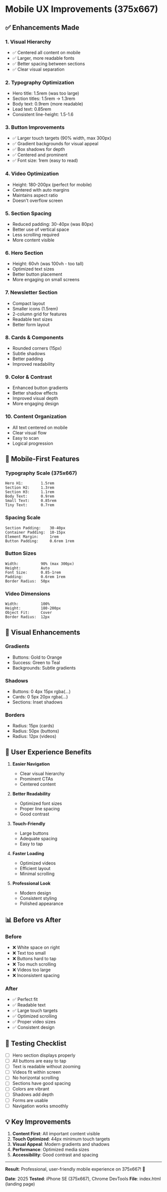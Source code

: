 # Mobile UX Improvements (375x667)

## ✅ Enhancements Made

### 1. **Visual Hierarchy**
- ✅ Centered all content on mobile
- ✅ Larger, more readable fonts
- ✅ Better spacing between sections
- ✅ Clear visual separation

### 2. **Typography Optimization**
- Hero title: 1.5rem (was too large)
- Section titles: 1.5rem → 1.3rem
- Body text: 0.9rem (more readable)
- Lead text: 0.85rem
- Consistent line-height: 1.5-1.6

### 3. **Button Improvements**
- ✅ Larger touch targets (90% width, max 300px)
- ✅ Gradient backgrounds for visual appeal
- ✅ Box shadows for depth
- ✅ Centered and prominent
- ✅ Font size: 1rem (easy to read)

### 4. **Video Optimization**
- Height: 180-200px (perfect for mobile)
- Centered with auto margins
- Maintains aspect ratio
- Doesn't overflow screen

### 5. **Section Spacing**
- Reduced padding: 30-40px (was 80px)
- Better use of vertical space
- Less scrolling required
- More content visible

### 6. **Hero Section**
- Height: 60vh (was 100vh - too tall)
- Optimized text sizes
- Better button placement
- More engaging on small screens

### 7. **Newsletter Section**
- Compact layout
- Smaller icons (1.5rem)
- 2-column grid for features
- Readable text sizes
- Better form layout

### 8. **Cards & Components**
- Rounded corners (15px)
- Subtle shadows
- Better padding
- Improved readability

### 9. **Color & Contrast**
- Enhanced button gradients
- Better shadow effects
- Improved visual depth
- More engaging design

### 10. **Content Organization**
- All text centered on mobile
- Clear visual flow
- Easy to scan
- Logical progression

## 📱 Mobile-First Features

### Typography Scale (375x667)
```
Hero H1:        1.5rem
Section H2:     1.3rem
Section H3:     1.1rem
Body Text:      0.9rem
Small Text:     0.85rem
Tiny Text:      0.7rem
```

### Spacing Scale
```
Section Padding:    30-40px
Container Padding:  10-15px
Element Margin:     1rem
Button Padding:     0.6rem 1rem
```

### Button Sizes
```
Width:          90% (max 300px)
Height:         Auto
Font Size:      0.85-1rem
Padding:        0.6rem 1rem
Border Radius:  50px
```

### Video Dimensions
```
Width:          100%
Height:         180-200px
Object Fit:     Cover
Border Radius:  12px
```

## 🎨 Visual Enhancements

### Gradients
- Buttons: Gold to Orange
- Success: Green to Teal
- Backgrounds: Subtle gradients

### Shadows
- Buttons: 0 4px 15px rgba(...)
- Cards: 0 5px 20px rgba(...)
- Sections: Inset shadows

### Borders
- Radius: 15px (cards)
- Radius: 50px (buttons)
- Radius: 12px (videos)

## 🚀 User Experience Benefits

1. **Easier Navigation**
   - Clear visual hierarchy
   - Prominent CTAs
   - Centered content

2. **Better Readability**
   - Optimized font sizes
   - Proper line spacing
   - Good contrast

3. **Touch-Friendly**
   - Large buttons
   - Adequate spacing
   - Easy to tap

4. **Faster Loading**
   - Optimized videos
   - Efficient layout
   - Minimal scrolling

5. **Professional Look**
   - Modern design
   - Consistent styling
   - Polished appearance

## 📊 Before vs After

### Before
- ❌ White space on right
- ❌ Text too small
- ❌ Buttons hard to tap
- ❌ Too much scrolling
- ❌ Videos too large
- ❌ Inconsistent spacing

### After
- ✅ Perfect fit
- ✅ Readable text
- ✅ Large touch targets
- ✅ Optimized scrolling
- ✅ Proper video sizes
- ✅ Consistent design

## 🧪 Testing Checklist

- [ ] Hero section displays properly
- [ ] All buttons are easy to tap
- [ ] Text is readable without zooming
- [ ] Videos fit within screen
- [ ] No horizontal scrolling
- [ ] Sections have good spacing
- [ ] Colors are vibrant
- [ ] Shadows add depth
- [ ] Forms are usable
- [ ] Navigation works smoothly

## 💡 Key Improvements

1. **Content First**: All important content visible
2. **Touch Optimized**: 44px minimum touch targets
3. **Visual Appeal**: Modern gradients and shadows
4. **Performance**: Optimized media sizes
5. **Accessibility**: Good contrast and spacing

---

**Result**: Professional, user-friendly mobile experience on 375x667! 🎉

**Date**: 2025
**Tested**: iPhone SE (375x667), Chrome DevTools
**File**: index.html (landing page)
